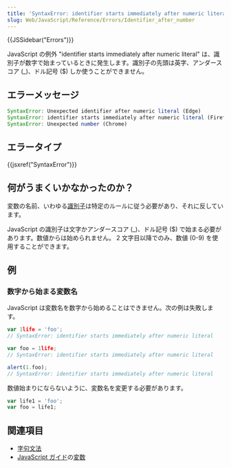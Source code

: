 ```yaml
---
title: 'SyntaxError: identifier starts immediately after numeric literal'
slug: Web/JavaScript/Reference/Errors/Identifier_after_number
---
```

{{JSSidebar("Errors")}}

JavaScript の例外 "identifier starts immediately after numeric literal" は、識別子が数字で始まっているときに発生します。識別子の先頭は英字、アンダースコア (\_)、ドル記号 ($) しか使うことができません。

## エラーメッセージ

```js
SyntaxError: Unexpected identifier after numeric literal (Edge)
SyntaxError: identifier starts immediately after numeric literal (Firefox)
SyntaxError: Unexpected number (Chrome)
```

## エラータイプ

{{jsxref("SyntaxError")}}

## 何がうまくいかなかったのか？

変数の名前、いわゆる[識別子](/ja/docs/Glossary/Identifier)は特定のルールに従う必要があり、それに反しています。

JavaScript の識別子は文字かアンダースコア (\_)、ドル記号 ($) で始まる必要があります。数値からは始められません。 2 文字目以降でのみ、数値 (0-9) を使用することができます。

## 例

### 数字から始まる変数名

JavaScript は変数名を数字から始めることはできません。次の例は失敗します。

```js example-bad
var 1life = 'foo';
// SyntaxError: identifier starts immediately after numeric literal

var foo = 1life;
// SyntaxError: identifier starts immediately after numeric literal

alert(1.foo);
// SyntaxError: identifier starts immediately after numeric literal
```

数値始まりにならないように、変数名を変更する必要があります。

```js example-good
var life1 = 'foo';
var foo = life1;
```

## 関連項目

- [字句文法](/ja/docs/Web/JavaScript/Reference/Lexical_grammar)
- [JavaScript ガイド](/ja/docs/Web/JavaScript/Guide)の[変数](/ja/docs/Web/JavaScript/Guide/Grammar_and_types#variables)
